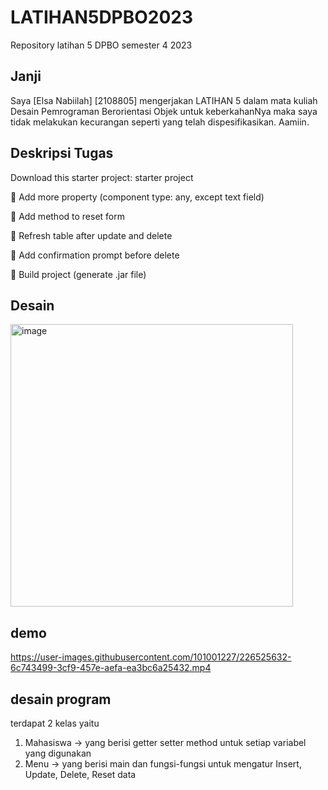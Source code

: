 # LATIHAN5DPBO2023
Repository latihan 5 DPBO semester 4 2023
## Janji 
Saya [Elsa Nabiilah] [2108805] mengerjakan LATIHAN 5 dalam mata kuliah Desain Pemrograman Berorientasi Objek untuk keberkahanNya maka saya tidak melakukan kecurangan seperti yang telah dispesifikasikan. Aamiin.

## Deskripsi Tugas 
Download this starter project: starter project

🍎 Add more property (component type: any, except text field)

🍎 Add method to reset form

🍎 Refresh table after update and delete

🍎 Add confirmation prompt before delete

🍎 Build project (generate .jar file)

## Desain
<img width="452" alt="image" src="https://user-images.githubusercontent.com/101001227/226521855-420e75a9-1ec4-485e-bd1f-668a66b42e41.png">

## demo 


https://user-images.githubusercontent.com/101001227/226525632-6c743499-3cf9-457e-aefa-ea3bc6a25432.mp4

## desain program
terdapat 2 kelas yaitu 
1. Mahasiswa -> yang berisi getter setter method untuk setiap variabel yang digunakan
2. Menu -> yang berisi main dan fungsi-fungsi untuk mengatur Insert, Update, Delete, Reset data 



